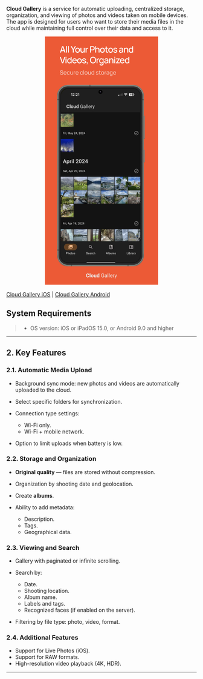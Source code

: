 **Cloud Gallery** is a service for automatic uploading, centralized storage, organization, and viewing of photos and videos taken on mobile devices.
The app is designed for users who want to store their media files in the cloud while maintaining full control over their data and access to it.

<p align="center"><img src="/ru/image-18.png" width="300"></p>

[Cloud Gallery iOS](https://apps.apple.com/us/app/cloud-gallery-cloud-storage/id6744356849) | [Cloud Gallery Android](https://play.google.com/store/apps/details?id=app.myclick.gallery)

## System Requirements

> * OS version: iOS or iPadOS 15.0, or Android 9.0 and higher

---

## 2. Key Features

### 2.1. Automatic Media Upload

* Background sync mode: new photos and videos are automatically uploaded to the cloud.
* Select specific folders for synchronization.
* Connection type settings:

  * Wi-Fi only.
  * Wi-Fi + mobile network.
* Option to limit uploads when battery is low.

### 2.2. Storage and Organization

* **Original quality** — files are stored without compression.
* Organization by shooting date and geolocation.
* Create **albums**.
* Ability to add metadata:

  * Description.
  * Tags.
  * Geographical data.

### 2.3. Viewing and Search

* Gallery with paginated or infinite scrolling.
* Search by:

  * Date.
  * Shooting location.
  * Album name.
  * Labels and tags.
  * Recognized faces (if enabled on the server).
* Filtering by file type: photo, video, format.

### 2.4. Additional Features

* Support for Live Photos (iOS).
* Support for RAW formats.
* High-resolution video playback (4K, HDR).

---
